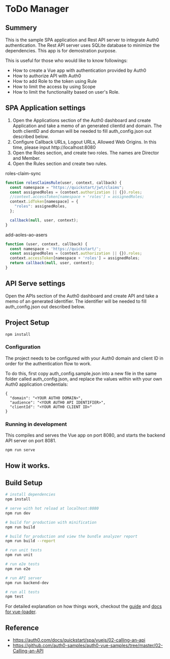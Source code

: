 # ToDo Manager

## Summery

This is the sample SPA application and Rest API server to integrate Auth0 authentication.
The Rest API server uses SQLite database to minimize the dependencies. This app is for demostration purpose.

This is useful for those who would like to know followings:
* How to create a Vue app with authentication provided by Auth0
* How to authorize API with Auth0
* How to add Role to the token using Rule
* How to limit the access by using Scope
* How to limit the functionality based on user's Role.

## SPA Application settings

1. Open the Applications section of the Auth0 dashboard and create Application and take a memo of an generated clientId and domain. 
The both clientID and doman will be needed to fill auth_config.json out described below.
2. Configure Callback URLs, Logout URLs, Allowed Web Origins. In this time, please input http://localhost:8080
3. Open the Roles section, and create two roles. The names are Director and Member.
4. Open the Rules section and create two rules.

roles-claim-sync
```javascript
function rolesClaimsRule(user, context, callback) {
  const namespace = "https://quickstart/jwt/claims";
  const assignedRoles = (context.authorization || {}).roles;
  //context.accessToken[namespace + 'roles'] = assignedRoles;
  context.idToken[namespace] = {
    "roles": assignedRoles,
  };

  callback(null, user, context);
}
```	

add-aoles-ao-asers
```javascript
function (user, context, callback) {
  const namespace = 'https://quickstart/';
  const assignedRoles = (context.authorization || {}).roles;
  context.accessToken[namespace + 'roles'] = assignedRoles;
  return callback(null, user, context);
}
```

## API Serve settings

Open the APIs section of the Auth0 dashboard and create API and take a memo of an generated identifier.
The identifier will be needed to fill auth_config.json out described below.


## Project Setup

```
npm install
```

### Configuration

The project needs to be configured with your Auth0 domain and client ID in order for the authentication flow to work.

To do this, first copy auth_config.sample.json into a new file in the same folder called auth_config.json,
and replace the values within with your own Auth0 application credentials:

```
{
  "domain": "<YOUR AUTH0 DOMAIN>",
  "audience": "<YOUR AUTH0 API IDENTIFIER>",
  "clientId": "<YOUR AUTH0 CLIENT ID>"
}
```

### Running in development

This compiles and serves the Vue app on port 8080, and starts the backend API server on port 8081.

```
npm run serve
```
## How it works.


## Build Setup

``` bash
# install dependencies
npm install

# serve with hot reload at localhost:8080
npm run dev

# build for production with minification
npm run build

# build for production and view the bundle analyzer report
npm run build --report

# run unit tests
npm run unit

# run e2e tests
npm run e2e

# run API server
npm run backend-dev

# run all tests
npm test

```
For detailed explanation on how things work, checkout the [guide](http://vuejs-templates.github.io/webpack/) and [docs for vue-loader](http://vuejs.github.io/vue-loader).

## Reference

* https://auth0.com/docs/quickstart/spa/vuejs/02-calling-an-api
* https://github.com/auth0-samples/auth0-vue-samples/tree/master/02-Calling-an-API
